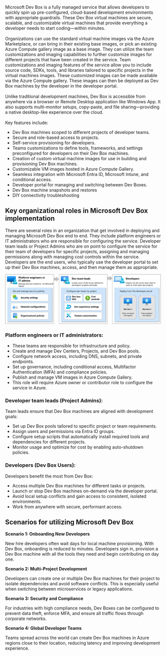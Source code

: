 
Microsoft Dev Box is a fully managed service that allows developers to quickly spin up pre-configured, cloud-based development environments with appropriate guardrails. These Dev Box virtual machines are secure, scalable, and customizable virtual machines that provide everything a developer needs to start coding—within minutes.<br><br>Organizations can use the standard virtual machine images via the Azure Marketplace, or can bring in their existing base images, or pick an existing Azure Compute gallery image as a base image. They can utilize the team customizations and imaging capabilities to further customize images for different projects that have been created in the service. Team customizations and imaging features of the service allow you to include source code, SDKs, tools, and libraries tailored to specific projects in the virtual machines images. These customized images can be made available via the Azure Compute gallery. These images can then be deployed as Dev Box machines by the developer in the developer portal. <br><br>Unlike traditional development machines, Dev Box is accessible from anywhere via a browser or Remote Desktop application like Windows App. It also supports multi-monitor setups, copy-paste, and file sharing—providing a native desktop-like experience over the cloud.<br><br>Key features include:

- Dev Box machines scoped to different projects of developer teams.
- Secure and role-based access to projects. 
- Self-service provisioning for developers.
- Teams customizations to define tools, frameworks, and settings preconfigured for developers on their Dev Box machines.
- Creation of custom virtual machine images for use in building and provisioning Dev Box machines.
- Customizable VM images hosted in Azure Compute Gallery.
- Seamless integration with Microsoft Entra ID, Microsoft Intune, and conditional access.
- Developer portal for managing and switching between Dev Boxes.
- Dev Box machine snapshots and restores
- DIY connectivity troubleshooting

## Key organizational roles in Microsoft Dev Box implementation

There are several roles in an organization that get involved in deploying and managing Microsoft Dev Box end to end. They include platform engineers or IT administrators who are responsible for configuring the service. Developer team leads or Project Admins who are on point to configure the service for their team of developers for specific projects, assigning and managing permissions along with managing cost controls within the service. Developers are the end users, who typically use the developer portal to set up their Dev Box machines, access, and then manage them as appropriate. 

![A screenshot of a computer  AI-generated content may be incorrect.](../media/image1.png)

### Platform engineers or IT administrators:

- These teams are responsible for infrastructure and policy.
- Create and manage Dev Centers, Projects, and Dev Box pools.
- Configure network access, including DNS, subnets, and private endpoints.
- Set up governance, including conditional access, Multifactor Authentication (MFA) and compliance policies.
- Publish and manage VM images in Azure Compute Gallery.
- This role will require Azure owner or contributor role to configure the service in Azure.

### Developer team leads (Project Admins):

Team leads ensure that Dev Box machines are aligned with development goals:

- Set up Dev Box pools tailored to specific project or team requirements.
- Assign users and permissions via Entra ID groups.
- Configure setup scripts that automatically install required tools and dependencies for different projects.
- Monitor usage and optimize for cost by enabling auto-shutdown policies.

### Developers (Dev Box Users):

Developers benefit the most from Dev Box:

- Access multiple Dev Box machines for different tasks or projects.
- Launch or stop Dev Box machines on-demand via the developer portal.
- Avoid local setup conflicts and gain access to consistent, isolated environments.
- Work from anywhere with secure, performant access.

  

## Scenarios for utilizing Microsoft Dev Box

**Scenario 1: Onboarding New Developers**

New hire developers often wait days for local machine provisioning. With Dev Box, onboarding is reduced to minutes. Developers sign in, provision a Dev Box machine with all the tools they need and begin contributing on day one.

**Scenario 2: Multi-Project Development**

Developers can create one or multiple Dev Box machines for their project to isolate dependencies and avoid software conflicts. This is especially useful when switching between microservices or legacy applications.

**Scenario 3: Security and Compliance**

For industries with high compliance needs, Dev Boxes can be configured to prevent data theft, enforce MFA, and ensure all traffic flows through corporate networks.

**Scenario 4: Global Developer Teams**

Teams spread across the world can create Dev Box machines in Azure regions close to their location, reducing latency and improving development experience.